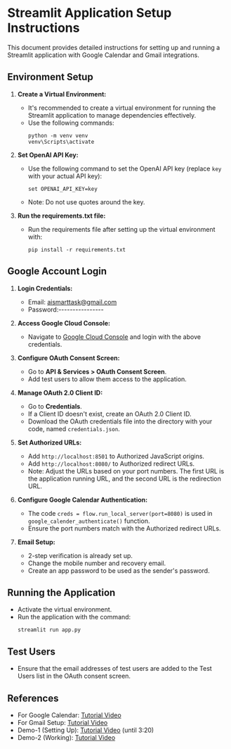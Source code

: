 
# Streamlit Application Setup Instructions

This document provides detailed instructions for setting up and running a Streamlit application with Google Calendar and Gmail integrations.

## Environment Setup

1. **Create a Virtual Environment:**
   - It's recommended to create a virtual environment for running the Streamlit application to manage dependencies effectively.
   - Use the following commands:
     ```
     python -m venv venv
     venv\Scripts\activate
     ```

2. **Set OpenAI API Key:**
   - Use the following command to set the OpenAI API key (replace `key` with your actual API key):
     ```
     set OPENAI_API_KEY=key
     ```
   - Note: Do not use quotes around the key.

3. **Run the requirements.txt file:**
   - Run the requirements file after setting up the virtual environment with:
     ```
     pip install -r requirements.txt
     ```

## Google Account Login

1. **Login Credentials:**
   - Email: aismarttask@gmail.com
   - Password:----------------

2. **Access Google Cloud Console:**
   - Navigate to [Google Cloud Console](https://console.cloud.google.com/) and login with the above credentials.

3. **Configure OAuth Consent Screen:**
   - Go to **API & Services > OAuth Consent Screen**.
   - Add test users to allow them access to the application.

4. **Manage OAuth 2.0 Client ID:**
   - Go to **Credentials**.
   - If a Client ID doesn't exist, create an OAuth 2.0 Client ID.
   - Download the OAuth credentials file into the directory with your code, named `credentials.json`.

5. **Set Authorized URLs:**
   - Add `http://localhost:8501` to Authorized JavaScript origins.
   - Add `http://localhost:8080/` to Authorized redirect URLs.
   - Note: Adjust the URLs based on your port numbers. The first URL is the application running URL, and the second URL is the redirection URL.

6. **Configure Google Calendar Authentication:**
   - The code `creds = flow.run_local_server(port=8080)` is used in `google_calender_authenticate()` function.
   - Ensure the port numbers match with the Authorized redirect URLs.

7. **Email Setup:**
   - 2-step verification is already set up.
   - Change the mobile number and recovery email.
   - Create an app password to be used as the sender's password.

## Running the Application

- Activate the virtual environment.
- Run the application with the command:
  ```
  streamlit run app.py
  ```

## Test Users

- Ensure that the email addresses of test users are added to the Test Users list in the OAuth consent screen.

## References

- For Google Calendar: [Tutorial Video](https://youtu.be/B2E82UPUnOY?si=vrKmuRT8WE1qmyva)
- For Gmail Setup: [Tutorial Video](https://youtu.be/hXiPshHn9Pw?si=m7yz4FvJBRRbrD9F)
- Demo-1 (Setting Up): [Tutorial Video](https://drive.google.com/file/d/1fuTET-B2Ow3UZGuHTBIPtsU7OmG7x5gW/view?usp=sharing) (until 3:20)
- Demo-2 (Working): [Tutorial Video](https://drive.google.com/file/d/1kTOJnVYaSjZzT5uCuOi2bZphp-ukvRvt/view?usp=sharing)
